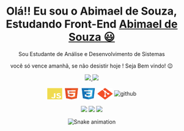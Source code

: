 <div>
  
  <h1 align="center">
    Olá!!  Eu sou o Abimael de Souza, Estudando Front-End
    <a href="https://https://www.linkedin.com/in/abimael-de-souza-5896901a2/">Abimael de Souza 😃️</a>
  </h1>
  
  <p align="center">
    Sou Estudante de Análise e Desenvolvimento de Sistemas
    </a>  
  </p>
  
  <p align="center">
    você só vence amanhã, se não desistir hoje ! Seja Bem vindo! 😉️
  </p>
  
</div>

<div align="center">
  <a href="https://github.com/bimasouza">
    <img height="150em" src="https://github-readme-stats.vercel.app/api?username=anuraghazra&theme=shadow_blue_icons=true"/>
    <img height="150em" src="https://github-readme-stats.vercel.app/api/top-langs/?username=bimasouza&theme=shadow_blue_border=false&&layout=compact"/>
  </a>
</div>

<div align="center" valign="top"><br>
  <img align="center" alt="Js" height="30" width="40" src="https://raw.githubusercontent.com/devicons/devicon/master/icons/javascript/javascript-plain.svg">
  <img align="center" alt="HTML" height="30" width="40" src="https://raw.githubusercontent.com/devicons/devicon/master/icons/html5/html5-original.svg">
  <img align="center" alt="CSS" height="30" width="40" src="https://raw.githubusercontent.com/devicons/devicon/master/icons/css3/css3-original.svg">
  <img align="center" alt="git" height="30" width="40" src="https://raw.githubusercontent.com/devicons/devicon/master/icons/git/git-original.svg">
  <img align="center" alt="github" height="35" width="35" src="https://cdn.jsdelivr.net/gh/devicons/devicon/icons/github/github-original.svg" />
  
</div><br>

<div align="center">
  <a href="https://www.instagram.com/abima_martins1/" target="_blank"><img src="https://img.shields.io/badge/-Instagram-%23E4405F?style=for-the-badge&logo=instagram&logoColor=white" target="_blank"></a>
  <a href="https://www.linkedin.com/in/abimael-de-souza-5896901a2/" target="_blank"><img src="https://img.shields.io/badge/-LinkedIn-%230077B5?style=for-the-badge&logo=linkedin&logoColor=white" target="_blank"></a> 
  <a href="mailto:Abimael.saopaulo@hotmail.com"><img src="https://img.shields.io/badge/-Gmail-%23333?style=for-the-badge&logo=gmail&logoColor=white" target="_blank"></a>
</div>

<div align="center">

  ![Snake animation](https://github.com/danielbped/danielbped/blob/output/github-contribution-grid-snake.svg)
  
</div>
